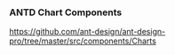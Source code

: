 ### ANTD Chart Components

https://github.com/ant-design/ant-design-pro/tree/master/src/components/Charts
